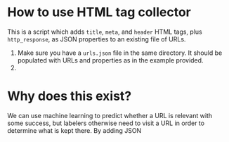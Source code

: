 # How to use HTML tag collector
This is a script which adds `title`, `meta`, and `header` HTML tags, plus `http_response`, as JSON properties to an existing file of URLs.

1. Make sure you have a `urls.json` file in the same directory. It should be populated with URLs and properties as in the example provided.
2. 

# Why does this exist?
We can use machine learning to predict whether a URL is relevant with some success, but labelers otherwise need to visit a URL in order to determine what is kept there. By adding JSON 